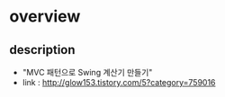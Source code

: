 # overview
## description
* "MVC 패턴으로 Swing 계산기 만들기"
* link : http://glow153.tistory.com/5?category=759016

